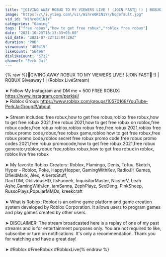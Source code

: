 ```yaml
---
title: "🔴GIVING AWAY ROBUX TO MY VIEWERS LIVE ! (JOIN FAST🥳 !) | ROBUX Giveaway ! | (Roblox LiveStream)"
image: "https:\/\/i.ytimg.com\/vi\/Wihre0K1N1Y\/hqdefault.jpg"
vid_id: "Wihre0K1N1Y"
categories: "Gaming"
tags: ["free robux","how to get free robux","roblox free robux"]
date: "2021-10-23T18:13:33+03:00"
vid_date: "2021-07-22T12:04:29Z"
duration: "P0D"
viewcount: "405419"
likeCount: "56496"
dislikeCount: "5712"
channel: "Perk Jai"
---
```

{% raw %}🔴GIVING AWAY ROBUX TO MY VIEWERS LIVE ! (JOIN FAST🥳 !) | ROBUX Giveaway ! | (Roblox LiveStream)<br /><br />➤ Follow My Instagram and DM me = 500 FREE ROBUX: <br /><a rel="nofollow" target="blank" href="https://www.instagram.com/perkjai/">https://www.instagram.com/perkjai/</a><br />➤ Roblox Group: <a rel="nofollow" target="blank" href="https://www.roblox.com/groups/10570168/YouTube-PerkJaiGroup#!/about">https://www.roblox.com/groups/10570168/YouTube-PerkJaiGroup#!/about</a><br /><br />➤ Stream includes: free robux,how to get free robux,roblox free robux,how to get free robux 2021,free robux 2021,how to get free robux on roblox,free robux codes,free robux roblox,roblox robux free,free robux 2021,roblox free robux promo code,robux,free robux game,roblox how to get free robux,free robux promo code,roblox secret free robux promo code,free robux promo codes 2021,free robux promocode,how to get free robux 2021,free robux generator,roblox,robux free,roblox robux,how to get free robux in roblox, roblox live free robux<br /><br />➤ My favorite Roblox Creators: Roblox, Flamingo, Denis, Tofuu, Sketch, Hyper - Roblox, Poke, HappyHopper, GamingWithKev, RadioJH Games, DfieldMark, Alex, AlbertsStuff,<br />DanTDM, ObliviousHD, ItsFunneh, InquisitorMaster, NicsterV, Leah Ashe,GamingWithJen, iamSanna, ZephPlayz, SeeDeng, PinkSheep, RussoPlays,PopularMMOs, kreekcraft<br /><br />➤ What is Roblox: Roblox is an online game platform and game creation system developed by Roblox Corporation. It allows users to program games and play games created by other users.<br /><br />➤ DISCLAIMER: The stream broadcasted here is a replay of one of my past streams and is for entertainment purposes only. You are not required to like, subscribe or turn on notifications. It's only a recommendation. Thank you for watching and have a great day!<br /><br />➤ #Roblox #FreeRobux #RobloxLive{% endraw %}
